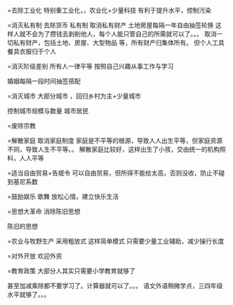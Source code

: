 
=去除工业化 特别重工业化，，农业化+少量科技
有利于提升水平，控制污染


=消灭私有制 去除货币 私有制
取消私有财产  土地房屋每隔一年自由抽签轮换
这样人就不会为了攒钱去剥削他人，每个人能只管自己的所需就可以了。。。
取消一切私有财产，包括土地、房屋、大型物品 等，所有财产归集体所有。
但个人工具餐具衣服归于个人


=消灭阶级差别  所有人一律平等  按照自己兴趣从事工作与学习

婚姻每隔一段时间抽签搭配

=消灭城市 大部分城市  ，回归乡村为主+少量城市

控制城市规模与数量
城市居民

=废除宗教

=解散家庭   取消家庭制度
家庭是不平等的根源，导致人人出生平等，但家庭资源不同，导致人生不平等。。
解散家庭比较好，这样出生了小孩，交由统一的机构照料，人人平等

=适当自由贸易+告珉令
可以自由贸易，但所得不能给太高，否则没收，防止不碰到基尼系数

=鼓励娱乐  歌舞 
放松心情，建立快乐生活

=思想大革命 消除陈旧思想

陈旧的思想

=农业与牧野生产 采用粗放式
这样简单模式   只需要少量工业辅助，减少操行长度

=对外开放
欢迎外资


=教育政策  大部分人其实只需要小学教育就够了

甚至加减乘除都不要学习了。计算器就可以了。。。
语文外语稍微学点，三四年级水平就够了。。。